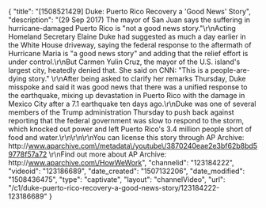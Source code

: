 {
    "title": "[1508521429] Duke: Puerto Rico Recovery a 'Good News' Story",
    "description": "(29 Sep 2017) The mayor of San Juan says the suffering in hurricane-damaged Puerto Rico is \"not a good news story.\"\r\nActing Homeland Secretary Elaine Duke had suggested as much a day earlier in the White House driveway, saying the federal response to the aftermath of Hurricane Maria is \"a good news story\" and adding that the relief effort is under control.\r\nBut Carmen Yulin Cruz, the mayor of the U.S. island's largest city, heatedly denied that. She said on CNN: \"This is a people-are-dying story.\"     \r\nAfter being asked to clarify her remarks Thursday, Duke misspoke and said it was good news that there was a unified response to the earthquake, mixing up devastation in Puerto Rico with the damage in Mexico City after a 7.1 earthquake ten days ago.\r\nDuke was one of several members of the Trump administration Thursday to push back against reporting that the federal government was slow to respond to the storm, which knocked out power and left Puerto Rico's 3.4 million people short of food and water.\r\n\r\n\r\nYou can license this story through AP Archive: http:\/\/www.aparchive.com\/metadata\/youtube\/3870240eae2e3bf62b8bd59778f57a72 \r\nFind out more about AP Archive: http:\/\/www.aparchive.com\/HowWeWork",
    "channelid": "123184222",
    "videoid": "123186689",
    "date_created": "1507132206",
    "date_modified": "1508436475",
    "type": "captivate",
    "layout": "channelVideo",
    "url": "\/c1\/duke-puerto-rico-recovery-a-good-news-story\/123184222-123186689"
}